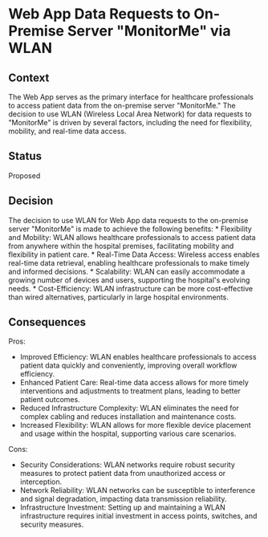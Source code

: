 # Web App Data Requests to On-Premise Server "MonitorMe" via WLAN

## Context
The Web App serves as the primary interface for healthcare professionals to access patient data from the on-premise server "MonitorMe." 
The decision to use WLAN (Wireless Local Area Network) for data requests to "MonitorMe" is driven by several factors, 
including the need for flexibility, mobility, and real-time data access.

## Status
Proposed

## Decision
The decision to use WLAN for Web App data requests to the on-premise server "MonitorMe" is made to achieve the following benefits:
    * Flexibility and Mobility: WLAN allows healthcare professionals to access patient data from anywhere within the hospital premises, facilitating mobility and flexibility in patient care.
    * Real-Time Data Access: Wireless access enables real-time data retrieval, enabling healthcare professionals to make timely and informed decisions.
    * Scalability: WLAN can easily accommodate a growing number of devices and users, supporting the hospital's evolving needs.
    * Cost-Efficiency: WLAN infrastructure can be more cost-effective than wired alternatives, particularly in large hospital environments.

## Consequences

Pros:
   * Improved Efficiency: WLAN enables healthcare professionals to access patient data quickly and conveniently, improving overall workflow efficiency.
   * Enhanced Patient Care: Real-time data access allows for more timely interventions and adjustments to treatment plans, leading to better patient outcomes.
   * Reduced Infrastructure Complexity: WLAN eliminates the need for complex cabling and reduces installation and maintenance costs.
   * Increased Flexibility: WLAN allows for more flexible device placement and usage within the hospital, supporting various care scenarios.
  
Cons:
   * Security Considerations: WLAN networks require robust security measures to protect patient data from unauthorized access or interception.
   * Network Reliability: WLAN networks can be susceptible to interference and signal degradation, impacting data transmission reliability.
   * Infrastructure Investment: Setting up and maintaining a WLAN infrastructure requires initial investment in access points, switches, and security measures.
